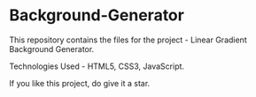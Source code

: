 # Background-Generator

This repository contains the files for the project - Linear Gradient Background Generator.

Technologies Used - HTML5, CSS3, JavaScript.

If you like this project, do give it a star.
